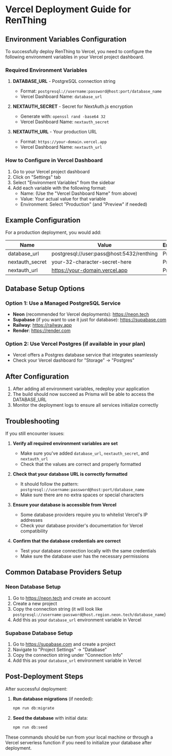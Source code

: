 # Vercel Deployment Guide for RenThing

## Environment Variables Configuration

To successfully deploy RenThing to Vercel, you need to configure the following environment variables in your Vercel project dashboard.

### Required Environment Variables

1. **DATABASE_URL** - PostgreSQL connection string
   - Format: `postgresql://username:password@host:port/database_name`
   - Vercel Dashboard Name: `database_url`

2. **NEXTAUTH_SECRET** - Secret for NextAuth.js encryption
   - Generate with: `openssl rand -base64 32`
   - Vercel Dashboard Name: `nextauth_secret`

3. **NEXTAUTH_URL** - Your production URL
   - Format: `https://your-domain.vercel.app`
   - Vercel Dashboard Name: `nextauth_url`

### How to Configure in Vercel Dashboard

1. Go to your Vercel project dashboard
2. Click on "Settings" tab
3. Select "Environment Variables" from the sidebar
4. Add each variable with the following format:
   - Name: (Use the "Vercel Dashboard Name" from above)
   - Value: Your actual value for that variable
   - Environment: Select "Production" (and "Preview" if needed)

## Example Configuration

For a production deployment, you would add:

| Name | Value | Environment |
|------|-------|-------------|
| database_url | postgresql://user:pass@host:5432/renthing | Production |
| nextauth_secret | your-32-character-secret-here | Production |
| nextauth_url | https://your-domain.vercel.app | Production |

## Database Setup Options

### Option 1: Use a Managed PostgreSQL Service
- **Neon** (recommended for Vercel deployments): https://neon.tech
- **Supabase** (if you want to use it just for database): https://supabase.com
- **Railway**: https://railway.app
- **Render**: https://render.com

### Option 2: Use Vercel Postgres (if available in your plan)
- Vercel offers a Postgres database service that integrates seamlessly
- Check your Vercel dashboard for "Storage" → "Postgres"

## After Configuration

1. After adding all environment variables, redeploy your application
2. The build should now succeed as Prisma will be able to access the DATABASE_URL
3. Monitor the deployment logs to ensure all services initialize correctly

## Troubleshooting

If you still encounter issues:

1. **Verify all required environment variables are set**
   - Make sure you've added `database_url`, `nextauth_secret`, and `nextauth_url`
   - Check that the values are correct and properly formatted

2. **Check that your database URL is correctly formatted**
   - It should follow the pattern: `postgresql://username:password@host:port/database_name`
   - Make sure there are no extra spaces or special characters

3. **Ensure your database is accessible from Vercel**
   - Some database providers require you to whitelist Vercel's IP addresses
   - Check your database provider's documentation for Vercel compatibility

4. **Confirm that the database credentials are correct**
   - Test your database connection locally with the same credentials
   - Make sure the database user has the necessary permissions

## Common Database Providers Setup

### Neon Database Setup
1. Go to https://neon.tech and create an account
2. Create a new project
3. Copy the connection string (it will look like `postgresql://username:password@host.region.neon.tech/database_name`)
4. Add this as your `database_url` environment variable in Vercel

### Supabase Database Setup
1. Go to https://supabase.com and create a project
2. Navigate to "Project Settings" → "Database"
3. Copy the connection string under "Connection Info"
4. Add this as your `database_url` environment variable in Vercel

## Post-Deployment Steps

After successful deployment:

1. **Run database migrations** (if needed):
   ```bash
   npm run db:migrate
   ```

2. **Seed the database** with initial data:
   ```bash
   npm run db:seed
   ```

These commands should be run from your local machine or through a Vercel serverless function if you need to initialize your database after deployment.